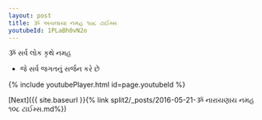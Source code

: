 ```yaml
---
layout: post
title: ૐ અચલાયા નમહ ૧૦૮ ટાઈમ્સ
youtubeId: 1PLaBh0vN2o
---
```

 
 
 ૐ સર્વ લોક કૃથે નમહ  
 
 -  જે સર્વ જગતનું સર્જન કરે છે 
 
  
 
  
 
 
 
 
 
 


{% include youtubePlayer.html id=page.youtubeId %}
 
[Next]({{ site.baseurl }}{% link  split2/_posts/2016-05-21-ૐ નારાયણાય નમહ ૧૦૮ ટાઈમ્સ.md%})
 
